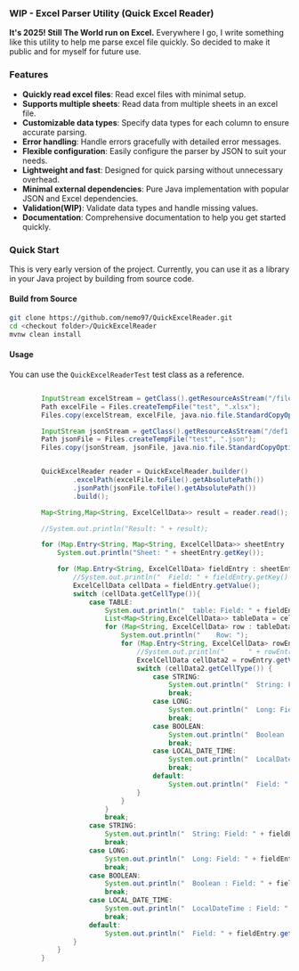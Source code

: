 
### WIP - Excel Parser Utility (Quick Excel Reader)
**It's 2025! Still The World run on Excel.** Everywhere I go, I write something like this
utility to help me parse excel file quickly. So decided to make it public and for myself for future use.

### Features
- **Quickly read excel files**: Read excel files with minimal setup.
- **Supports multiple sheets**: Read data from multiple sheets in an excel file.
- **Customizable data types**: Specify data types for each column to ensure accurate parsing.
- **Error handling**: Handle errors gracefully with detailed error messages.
- **Flexible configuration**: Easily configure the parser by JSON to suit your needs.
- **Lightweight and fast**: Designed for quick parsing without unnecessary overhead.
- **Minimal external dependencies**: Pure Java implementation with popular JSON and Excel dependencies.
- **Validation(WIP)**: Validate data types and handle missing values.
- **Documentation**: Comprehensive documentation to help you get started quickly.

### Quick Start

This is very early version of the project. Currently, you can use it as a library in your Java project
by building from source code.

#### Build from Source
   ```bash
   git clone https://github.com/nemo97/QuickExcelReader.git
   cd <checkout folder>/QuickExcelReader
   mvnw clean install
   ```
#### Usage

You can use the `QuickExcelReaderTest` test class as a reference. 
```java

        InputStream excelStream = getClass().getResourceAsStream("/files/simple_excle.xlsx");
        Path excelFile = Files.createTempFile("test", ".xlsx");
        Files.copy(excelStream, excelFile, java.nio.file.StandardCopyOption.REPLACE_EXISTING);

        InputStream jsonStream = getClass().getResourceAsStream("/def1.json");
        Path jsonFile = Files.createTempFile("test", ".json");
        Files.copy(jsonStream, jsonFile, java.nio.file.StandardCopyOption.REPLACE_EXISTING);


        QuickExcelReader reader = QuickExcelReader.builder()
                .excelPath(excelFile.toFile().getAbsolutePath())
                .jsonPath(jsonFile.toFile().getAbsolutePath())
                .build();

        Map<String,Map<String, ExcelCellData>> result = reader.read();

        //System.out.println("Result: " + result);

        for (Map.Entry<String, Map<String, ExcelCellData>> sheetEntry : result.entrySet()) {
            System.out.println("Sheet: " + sheetEntry.getKey());

            for (Map.Entry<String, ExcelCellData> fieldEntry : sheetEntry.getValue().entrySet()) {
                //System.out.println("  Field: " + fieldEntry.getKey() + " -> " + fieldEntry.getValue().getValue());
                ExcelCellData cellData = fieldEntry.getValue();
                switch (cellData.getCellType()){
                    case TABLE:
                        System.out.println("  table: Field: " + fieldEntry.getKey());
                        List<Map<String,ExcelCellData>> tableData = cellData.getTableValue();
                        for (Map<String, ExcelCellData> row : tableData) {
                            System.out.println("    Row: ");
                            for (Map.Entry<String, ExcelCellData> rowEntry : row.entrySet()) {
                                //System.out.println("      " + rowEntry.getKey() + " -> " + rowEntry.getValue().getStringValue());
                                ExcelCellData cellData2 = rowEntry.getValue();
                                switch (cellData2.getCellType()) {
                                    case STRING:
                                        System.out.println("  String: Field: " + rowEntry.getKey() + " -> " + cellData2.getStringValue());
                                        break;
                                    case LONG:
                                        System.out.println("  Long: Field: " + rowEntry.getKey() + " -> " + cellData2.getLongValue());
                                        break;
                                    case BOOLEAN:
                                        System.out.println("  Boolean : Field: " + rowEntry.getKey() + " -> " + cellData2.getValue());
                                        break;
                                    case LOCAL_DATE_TIME:
                                        System.out.println("  LocalDateTime : Field: " + rowEntry.getKey() + " -> " + cellData2.getValue());
                                        break;
                                    default:
                                        System.out.println("  Field: " + rowEntry.getKey() + " -> Unknown type");
                                }
                            }
                        }
                        break;
                    case STRING:
                        System.out.println("  String: Field: " + fieldEntry.getKey() + " -> " + cellData.getStringValue());
                        break;
                    case LONG:
                        System.out.println("  Long: Field: " + fieldEntry.getKey() + " -> " + cellData.getLongValue());
                        break;
                    case BOOLEAN:
                        System.out.println("  Boolean : Field: " + fieldEntry.getKey() + " -> " + cellData.getValue());
                        break;
                    case LOCAL_DATE_TIME:
                        System.out.println("  LocalDateTime : Field: " + fieldEntry.getKey() + " -> " + cellData.getValue());
                        break;
                    default:
                        System.out.println("  Field: " + fieldEntry.getKey() + " -> Unknown type");
                }
            }
        }

```

